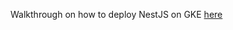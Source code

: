 Walkthrough on how to deploy NestJS on GKE [here](https://www.kscerbiakas.lt/google-kubernetes-engine-nestjs/)
